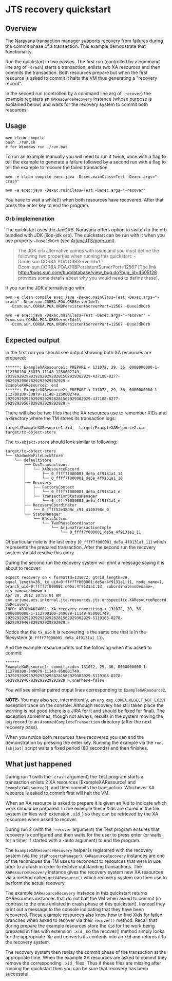 <!--
JBoss, Home of Professional Open Source
Copyright 2012, Red Hat Middleware LLC, and individual contributors
as indicated by the @author tags.
See the copyright.txt in the distribution for a
full listing of individual contributors.
This copyrighted material is made available to anyone wishing to use,
modify, copy, or redistribute it subject to the terms and conditions
of the GNU Lesser General Public License, v. 2.1.
This program is distributed in the hope that it will be useful, but WITHOUT A
WARRANTY; without even the implied warranty of MERCHANTABILITY or FITNESS FOR A
PARTICULAR PURPOSE.  See the GNU Lesser General Public License for more details.
You should have received a copy of the GNU Lesser General Public License,
v.2.1 along with this distribution; if not, write to the Free Software
Foundation, Inc., 51 Franklin Street, Fifth Floor, Boston,
MA  02110-1301, USA.

(C) 2012
@author JBoss Inc.
-->

# JTS recovery quickstart

## Overview

The Narayana transaction manager supports recovery from failures during the commit phase of a transaction.
This example demonstrate that functionality.

Run the quickstart in two passes. The first run (controlled by a command line arg of `-crash`)
starts a transaction, enlists two XA resources and then commits the transaction. Both resources
prepare but when the first resource is asked to commit it halts the VM thus generating a "recovery record".

In the second run (controlled by a command line arg of `-recover`) the example registers an `XAResourceRecovery`
instance (whose purpose is explained below) and waits for the recovery system to commit both resources.

## Usage

```
mvn clean compile
bash ./run.sh
# for Windows run ./run.bat
````

To run an example manually you will need to run it twice, once with a flag to tell the example to
generate a failure followed by a second run with a flag to tell the example to recover the failed transaction.

```
mvn -e clean compile exec:java -Dexec.mainClass=Test -Dexec.args="-crash"

mvn -e exec:java -Dexec.mainClass=Test -Dexec.args="-recover"
```

You have to wait a while(!) when both resources have recovered.
After that press the enter key to end the program.

### Orb implemenation

The quickstart uses the JacORB. Narayana offers option to switch to the orb bundled with JDK (iiop-jdk orb).
The quickstart can be run with it when you use property `-DuseJdkOrb` (see [ArjunaJTS/pom.xml](../pom.xml)).


> The JDK orb alternative comes with issue and you must define the following two properties when running this quickstart:
 -Dcom.sun.CORBA.POA.ORBServerId=1 -Dcom.sun.CORBA.POA.ORBPersistentServerPort=12567
 [The link http://bugs.sun.com/bugdatabase/view_bug.do?bug_id=4505128 provides some details about
 why you would need to define these].

 If you run the JDK alternative go with

 ```
 mvn -e clean compile exec:java -Dexec.mainClass=Test -Dexec.args="-crash" -Dcom.sun.CORBA.POA.ORBServerId=1\
   -Dcom.sun.CORBA.POA.ORBPersistentServerPort=12567 -DuseJdkOrb

 mvn -e exec:java -Dexec.mainClass=Test -Dexec.args="-recover" -Dcom.sun.CORBA.POA.ORBServerId=1\
   -Dcom.sun.CORBA.POA.ORBPersistentServerPort=12567 -DuseJdkOrb
 ```

## Expected output


In the first run you should see output showing both XA resources are prepared:

```
******: ExampleXAResource1: PREPARE < 131072, 29, 36, 0000000000-1-112700100-33879-11148-1250002749, 2929292929292929292928281562929302929-437108-8277-96292929567829292929292929 >
ExampleXAResource2: end
******: ExampleXAResource2: PREPARE < 131072, 29, 36, 0000000000-1-112700100-33879-11148-1250002749, 2929292929292929292928281562929302929-437108-8277-96292929567829292929292929 >
```

There will also be two files that the XA resources use to remember XIDs and a directory where
the TM stores its transaction logs:

```
target/ExampleXAResource1.xid_  target/ExampleXAResource2.xid_  target/tx-object-store
```

The `tx-object-store` should look similar to following:

```
target/tx-object-store
└── ShadowNoFileLockStore
    └── defaultStore
        ├── CosTransactions
        │   └── XAResourceRecord
        │       ├── 0_ffff7f000001_de5a_4f9131a1_14
        │       └── 0_ffff7f000001_de5a_4f9131a1_18
        ├── Recovery
        │   ├── FactoryContact
        │   │   └── 0_ffff7f000001_de5a_4f9131a1_e
        │   └── TransactionStatusManager
        │       └── 0_ffff7f000001_de5a_4f9131a1_e
        ├── RecoveryCoordinator
        │   └── 0_ffff52e38d0c_c91_4140398c_0
        └── StateManager
            └── BasicAction
                └── TwoPhaseCoordinator
                    └── ArjunaTransactionImple
                        └── 0_ffff7f000001_de5a_4f9131a1_11
```

Of particular note is the last entry (`0_ffff7f000001_de5a_4f9131a1_11`) which represents the prepared
transaction. After the second run the recovery system should resolve this entry.

During the second run the recovery system will print a message saying it is about to recover:

```
expect recovery on < formatId=131072, gtrid_length=29, bqual_length=36, tx_uid=0:ffff7f000001:de5a:4f9131a1:11, node_name=1, branch_uid=0:ffff7f000001:de5a:4f9131a1:13, subordinatenodename=, eis_name=unknown >
Apr 20, 2012 10:55:01 AM com.arjuna.ats.internal.jta.resources.jts.orbspecific.XAResourceRecord doRecovery
INFO: ARJUNA024001: XA recovery committing < 131072, 29, 36, 0000000000-1-112700100-349079-11149-950001749, 2929292929292929292928281562929302929-5119108-8278-66292929467829292929292929 >
```

Notice that the `tx_uid` it is recovering is the same one that is in the filesystem (`0_ffff7f000001_de5a_4f9131a1_11`).

And the example resource prints out the following when it is asked to commit:

```
******
ExampleXAResource1: commit,xid=< 131072, 29, 36, 0000000000-1-112700100-349079-11149-950001749, 2929292929292929292928281562929302929-5119108-8278-66292929467829292929292929 >,onePhase=false
```

You will see similar paired ouput lines corresponding to `ExampleXAResource2`.

**NOTE:** You may also see, intermittently, an `org.omg.CORBA.OBJECT_NOT_EXIST` exception trace on the console.
Although recovery has still taken place the warning is not good (there is a JIRA for it and should be fixed
for final). The exception sometimes, though not always, results in the system moving the log record to an
`AssumedCompleteTransaction` directory (after the next recovery pass).

When you notice both resources have recovered you can end the demonstration by pressing the enter key.
Running the example via the `run.[sh|bat]` script waits a fixed period (80 seconds) and then finishes.

## What just happened

During run 1 (with the `-crash` argument) the Test program starts a transaction enlists 2 XA resources
(ExampleXAResource1 and `ExampleXAResource2`), and then commits the transaction. Whichever XA resource
is asked to commit first will halt the VM.

When an XA resource is asked to prepare it is given an Xid to indicate which work should be prepared.
In the example these Xids are stored in the file system (in files with extension `.xid_`) so they can be
retrieved by the XA resources when asked to recover.

During run 2 (with the `-recover` argument) the Test program ensures that recovery is configured and then
waits for the user to press enter (or waits for a timer if started with a -auto argument) to end the program.

The `ExampleXAResourceRecovery` helper is registered with the recovery system (via the `jtaPropertyManager`).
`XAResourceRecovery` instances are one of the techniques the TM uses to reconnect to resources that were in
use prior to a crash in order to resolve outstanding transactions. The `XAResourceRecovery` instance gives
the recovery system new XA resources via a method called `getXAResource()` which recovery system can then
use to perform the actual recovery.

The example `XAResourceRecovery` instance in this quickstart returns XAResources instances that do not
halt the VM when asked to commit (in contrast to the ones enlisted in crash phase of this quickstart).
Instead they print out a message to the console indicating that they have been recovered. These example
resources also know how to find Xids for failed branches when asked to recover via their `recover()` method.
Recall that during prepare the example resources store the `Xid` for the work being prepared in files with
extension `.xid_` so the recover() method simply looks for the appropriate file and converts its contents
into an `Xid` and returns it to the recovery system.

The recovery system then replay the commit phase of the transaction at the appropriate time.
When the example XA resources are asked to commit they remove the corresponding `.xid_` files. Thus if these
files are missing after running the quickstart then you can be sure that recovery has been successful.
